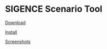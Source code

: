 # SIGENCE Scenario Tool

[Download](./Download.md)

[Install](./Install.md)

[Screenshots](./Screenshots.md)
